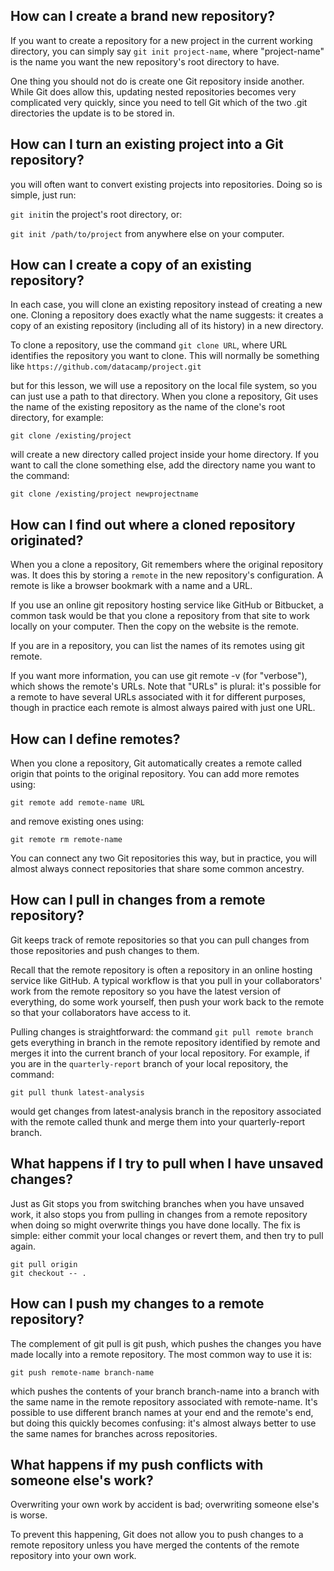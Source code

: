 ## How can I create a brand new repository?
If you want to create a repository for a new project in the current working directory, you can simply say ```git init project-name```, where "project-name" is the name you want the new repository's root directory to have.

One thing you should not do is create one Git repository inside another. While Git does allow this, updating nested repositories becomes very complicated very quickly, since you need to tell Git which of the two .git directories the update is to be stored in.

## How can I turn an existing project into a Git repository?
you will often want to convert existing projects into repositories. Doing so is simple, just run:

```git init```in the project's root directory, or:

```git init /path/to/project```
from anywhere else on your computer.

## How can I create a copy of an existing repository?
In each case, you will clone an existing repository instead of creating a new one. Cloning a repository does exactly what the name suggests: it creates a copy of an existing repository (including all of its history) in a new directory.

To clone a repository, use the command ```git clone URL```, where URL identifies the repository you want to clone. This will normally be something like
```https://github.com/datacamp/project.git```

but for this lesson, we will use a repository on the local file system, so you can just use a path to that directory. When you clone a repository, Git uses the name of the existing repository as the name of the clone's root directory, for example:

```git clone /existing/project```

will create a new directory called project inside your home directory. If you want to call the clone something else, add the directory name you want to the command:

```git clone /existing/project newprojectname```

## How can I find out where a cloned repository originated?
When you a clone a repository, Git remembers where the original repository was. It does this by storing a ```remote``` in the new repository's configuration. A remote is like a browser bookmark with a name and a URL.

If you use an online git repository hosting service like GitHub or Bitbucket, a common task would be that you clone a repository from that site to work locally on your computer. Then the copy on the website is the remote.

If you are in a repository, you can list the names of its remotes using git remote.

If you want more information, you can use git remote -v (for "verbose"), which shows the remote's URLs. Note that "URLs" is plural: it's possible for a remote to have several URLs associated with it for different purposes, though in practice each remote is almost always paired with just one URL.

## How can I define remotes?
When you clone a repository, Git automatically creates a remote called origin that points to the original repository. You can add more remotes using:

    git remote add remote-name URL
and remove existing ones using:

    git remote rm remote-name
You can connect any two Git repositories this way, but in practice, you will almost always connect repositories that share some common ancestry.

## How can I pull in changes from a remote repository?
Git keeps track of remote repositories so that you can pull changes from those repositories and push changes to them.

Recall that the remote repository is often a repository in an online hosting service like GitHub. A typical workflow is that you pull in your collaborators' work from the remote repository so you have the latest version of everything, do some work yourself, then push your work back to the remote so that your collaborators have access to it.

Pulling changes is straightforward: the command ```git pull remote branch``` gets everything in branch in the remote repository identified by remote and merges it into the current branch of your local repository. For example, if you are in the ```quarterly-report``` branch of your local repository, the command:

    git pull thunk latest-analysis

would get changes from latest-analysis branch in the repository associated with the remote called thunk and merge them into your quarterly-report branch.

## What happens if I try to pull when I have unsaved changes?
Just as Git stops you from switching branches when you have unsaved work, it also stops you from pulling in changes from a remote repository when doing so might overwrite things you have done locally. The fix is simple: either commit your local changes or revert them, and then try to pull again.

    git pull origin
    git checkout -- .

## How can I push my changes to a remote repository?
The complement of git pull is git push, which pushes the changes you have made locally into a remote repository. The most common way to use it is:

    git push remote-name branch-name
which pushes the contents of your branch branch-name into a branch with the same name in the remote repository associated with remote-name. It's possible to use different branch names at your end and the remote's end, but doing this quickly becomes confusing: it's almost always better to use the same names for branches across repositories.

## What happens if my push conflicts with someone else's work?
Overwriting your own work by accident is bad; overwriting someone else's is worse.

To prevent this happening, Git does not allow you to push changes to a remote repository unless you have merged the contents of the remote repository into your own work.